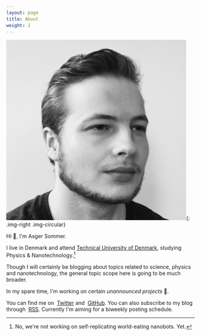 ```yaml
---
layout: page
title: About
weight: 2
---
```


![Hi](/assets/profile.jpg){: .img-right .img-circular}

Hi :wave:, I'm Asger Sommer.

I live in Denmark and attend [Technical University of
Denmark](http://www.dtu.dk/), studying Physics & Nanotechnology.[^1]

Though I will certainly be blogging about topics related to science, physics and
nanotechnology, the general topic scope here is going to be much broader.

[^1]: No, we're not working on self-replicating world-eating nanobots. Yet.

In my spare time, I'm working on certain *unannounced projects* :ghost:.

You can find me on <a href="https://twitter.com/AsgerSommer"><i class="fa fa-twitter" aria-hidden="true" style="margin-right: 4px"></i>Twitter</a> and <a href="https://github.com/AsgerSommer"><i class="fa fa-github-alt" aria-hidden="true" style="margin-right: 4px"></i>GitHub</a>. You can also subscribe to my blog through <a href="http://asgersommer.com/rss.xml"><i class="fa fa-rss" aria-hidden="true" style="margin-right: 4px"></i>RSS</a>. Currently I'm aiming for a biweekly posting schedule.
